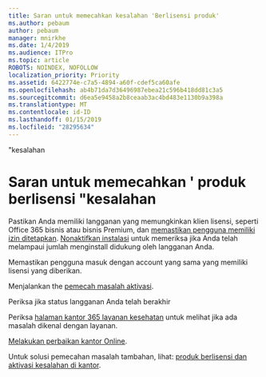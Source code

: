 ```yaml
---
title: Saran untuk memecahkan kesalahan 'Berlisensi produk'
ms.author: pebaum
author: pebaum
manager: mnirkhe
ms.date: 1/4/2019
ms.audience: ITPro
ms.topic: article
ROBOTS: NOINDEX, NOFOLLOW
localization_priority: Priority
ms.assetid: 6422774e-c7a5-4894-a60f-cdef5ca60afe
ms.openlocfilehash: ab4b71da7d36496987ebea21c596b418dd81c3a5
ms.sourcegitcommit: d6ea5e9458a2b8ceaab3ac4bd483e1130b9a398a
ms.translationtype: MT
ms.contentlocale: id-ID
ms.lasthandoff: 01/15/2019
ms.locfileid: "28295634"
---
```

"kesalahan

# <a name="suggestions-for-solving-unlicensed-product-errors"></a>Saran untuk memecahkan ' produk berlisensi "kesalahan

Pastikan Anda memiliki langganan yang memungkinkan klien lisensi, seperti Office 365 bisnis atau bisnis Premium, dan [memastikan pengguna memiliki izin ditetapkan](https://support.office.com/article/997596B5-4173-4627-B915-36ABAC6786DC). [Nonaktifkan instalasi](https://support.office.com/article/9b497c85-d0a4-4735-80fa-d3565bc05bd1) untuk memeriksa jika Anda telah melampaui jumlah menginstall didukung oleh langganan Anda. 
  
Memastikan pengguna masuk dengan account yang sama yang memiliki lisensi yang diberikan.
  
Menjalankan the [pemecah masalah aktivasi](https://aka.ms/SARA-OfficeActivation-Alchemy).
  
Periksa jika status langganan Anda telah berakhir
  
Periksa [halaman kantor 365 layanan kesehatan](https://support.office.com/article/932AD3AD-533C-418A-B938-6E44E8BC33B0) untuk melihat jika ada masalah dikenal dengan layanan. 
  
[Melakukan perbaikan kantor Online](https://support.office.com/Article/7821d4b6-7c1d-4205-aa0e-a6b40c5bb88b).
  
Untuk solusi pemecahan masalah tambahan, lihat: [produk berlisensi dan aktivasi kesalahan di kantor](https://support.office.com/Article/0d23d3c0-c19c-4b2f-9845-5344fedc4380).
  

